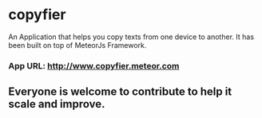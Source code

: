 # copyfier
An Application that helps you copy texts from one device to another. It has been built on top of MeteorJs Framework.

### App URL: http://www.copyfier.meteor.com

## Everyone is welcome to contribute to help it scale and improve.
